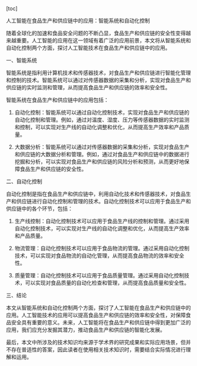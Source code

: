 
[toc]                    
                
                
人工智能在食品生产和供应链中的应用：智能系统和自动化控制

随着全球化的加速和食品安全问题的不断凸显，食品生产和供应链的安全性变得越来越重要。人工智能的应用在这一领域有着广泛的应用前景，本文将从智能系统和自动化控制两个方面，探讨人工智能技术在食品生产和供应链中的应用。

一、智能系统

智能系统是指利用计算机技术和传感器技术，对食品生产和供应链进行智能化管理和控制的技术。智能系统可以通过对传感器数据的采集和分析，实现对食品生产和供应链的实时监测和管理，从而提高食品生产和供应链的效率和安全性。

智能系统在食品生产和供应链中的应用包括：

1. 自动化控制：智能系统可以通过自动化控制技术，实现对食品生产和供应链的自动化控制和管理。例如，通过对温度、湿度、压力等传感器数据的实时监测和控制，可以实现对生产线的自动化调整和优化，从而提高生产效率和产品质量。

2. 大数据分析：智能系统可以通过对传感器数据的采集和分析，实现对食品生产和供应链的大数据分析和管理。例如，通过对食品生产和供应链中的数据进行挖掘和分析，可以实现对食品生产和供应链的风险分析和预测，从而更好地保障食品生产和供应链的安全性。

二、自动化控制

自动化控制是指在食品生产和供应链中，利用自动化技术和传感器技术，对食品生产和供应链进行自动化控制和管理的技术。自动化控制技术可以应用于食品生产和供应链中的各个环节，包括：

1. 生产线控制：自动化控制技术可以应用于食品生产线的控制和管理。通过采用自动化控制技术，可以实现对生产线的自动化调整和优化，从而提高生产效率和产品质量。

2. 物流管理：自动化控制技术可以应用于食品物流的管理。通过采用自动化控制技术，可以实现对食品物流的自动化管理，从而提高食品物流的效率和安全性。

3. 质量管理：自动化控制技术可以应用于食品质量管理。通过采用自动化控制技术，可以实现对食品质量的自动化检查和管理，从而提高食品质量和安全性。

三、结论

本文从智能系统和自动化控制两个方面，探讨了人工智能在食品生产和供应链中的应用。人工智能技术的应用可以提高食品生产和供应链的效率和安全性，对保障食品安全具有重要的意义。未来，人工智能将在食品生产和供应链中得到更加广泛的应用，我们应充分发掘其潜力，推动食品生产和供应链的智能化发展。

最后，本文中所涉及的技术知识均来源于学术界的研究成果和实际应用场景，但并不存在普适性的答案，因此读者在使用相关技术知识时，需要结合实际情况进行理解和运用。

